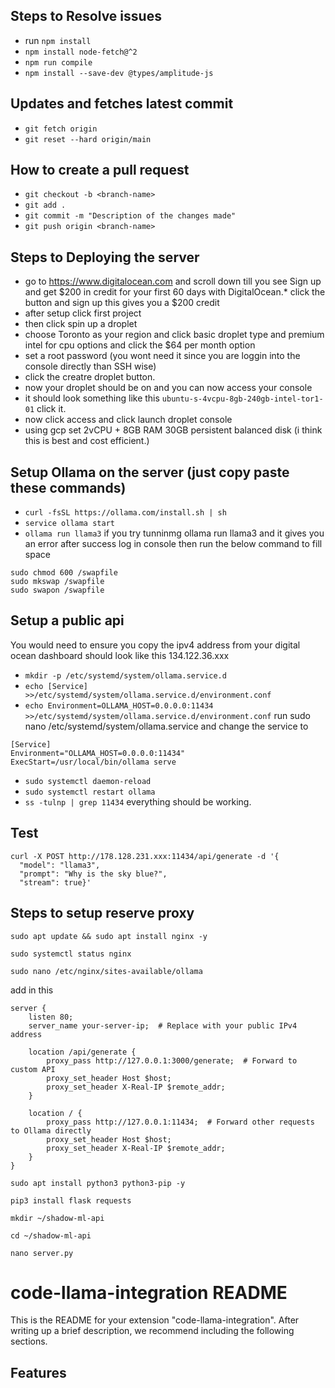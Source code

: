 ## Steps to Resolve issues
- run ```npm install```
- ```npm install node-fetch@^2```
- ```npm run compile```
- ```npm install --save-dev @types/amplitude-js```

## Updates and fetches latest commit
- ```git fetch origin```
- ```git reset --hard origin/main```

## How to create a pull request
- ```git checkout -b <branch-name>```
- ```git add .```
- ```git commit -m "Description of the changes made"```
- ```git push origin <branch-name>```



## Steps to Deploying the server
- go to https://www.digitalocean.com and scroll down till you see Sign up and get $200 in credit for your first 60 days with DigitalOcean.* click the button and sign up this gives you a $200 credit
- after setup click first project
- then click spin up a droplet
- choose Toronto as your region and click basic droplet type and premium intel for cpu options and click the $64 per month option
- set a root password (you wont need it since you are loggin into the console directly than SSH wise)
- click the creatre droplet button.
- now your droplet should be on and you can now access your console
- it should look something like this ```ubuntu-s-4vcpu-8gb-240gb-intel-tor1-01``` click it.
- now click access and click launch droplet console
- using gcp set 2vCPU + 8GB RAM 30GB persistent balanced disk (i think this is best and cost efficient.)
## Setup Ollama on the server (just copy paste these commands)
- ```curl -fsSL https://ollama.com/install.sh | sh```
- ```service ollama start```
- ```ollama run llama3```
if you try tunninmg ollama run llama3 and it gives you an error after success log in console then run the below command to fill space
```sudo fallocate -l 2G /swapfile
sudo chmod 600 /swapfile
sudo mkswap /swapfile
sudo swapon /swapfile
```

## Setup a public api
You would need to ensure you copy the ipv4 address from your digital ocean dashboard should look like this 134.122.36.xxx
- ```mkdir -p /etc/systemd/system/ollama.service.d```
- ```echo [Service] >>/etc/systemd/system/ollama.service.d/environment.conf```
- ```echo Environment=OLLAMA_HOST=0.0.0.0:11434 >>/etc/systemd/system/ollama.service.d/environment.conf```
  run sudo nano /etc/systemd/system/ollama.service and change the service to 
```
[Service]
Environment="OLLAMA_HOST=0.0.0.0:11434"
ExecStart=/usr/local/bin/ollama serve
```

- ```sudo systemctl daemon-reload```
- ```sudo systemctl restart ollama```
- ```ss -tulnp | grep 11434```
everything should be working.

## Test
```
curl -X POST http://178.128.231.xxx:11434/api/generate -d '{
  "model": "llama3",
  "prompt": "Why is the sky blue?",
  "stream": true}'
```

## Steps to setup reserve proxy
```sudo apt update && sudo apt install nginx -y```

```sudo systemctl status nginx```

```sudo nano /etc/nginx/sites-available/ollama```

add in this 

```
server {
    listen 80;
    server_name your-server-ip;  # Replace with your public IPv4 address

    location /api/generate {
        proxy_pass http://127.0.0.1:3000/generate;  # Forward to custom API
        proxy_set_header Host $host;
        proxy_set_header X-Real-IP $remote_addr;
    }

    location / {
        proxy_pass http://127.0.0.1:11434;  # Forward other requests to Ollama directly
        proxy_set_header Host $host;
        proxy_set_header X-Real-IP $remote_addr;
    }
}
```

```sudo apt install python3 python3-pip -y```

```pip3 install flask requests```

```mkdir ~/shadow-ml-api```

```cd ~/shadow-ml-api```

```nano server.py```

# code-llama-integration README

This is the README for your extension "code-llama-integration". After writing up a brief description, we recommend including the following sections.

## Features
